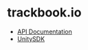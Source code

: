 # trackbook.io

* [API Documentation](trackbook/README.md)
* [UnitySDK](https://github.com/lexscite/TrackbookSDK-Unity)
